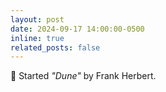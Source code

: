```yaml
---
layout: post
date: 2024-09-17 14:00:00-0500
inline: true
related_posts: false
---
```


:bookmark: Started _"Dune"_ by Frank Herbert.
